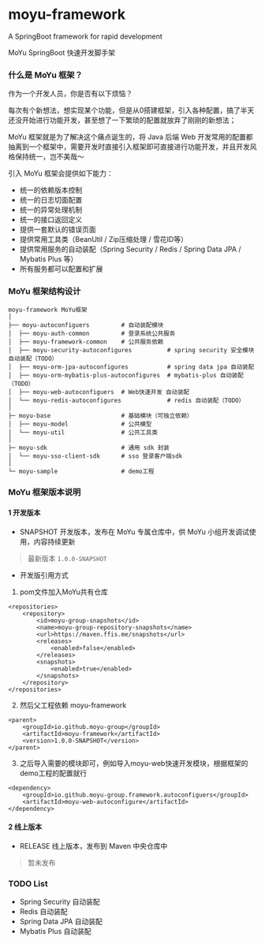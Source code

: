# moyu-framework

A SpringBoot framework for rapid development

MoYu SpringBoot 快速开发脚手架

### 什么是 MoYu 框架？
作为一个开发人员，你是否有以下烦恼？

每次有个新想法，想实现某个功能，但是从0搭建框架，引入各种配置，搞了半天还没开始进行功能开发，甚至想了一下繁琐的配置就放弃了刚刚的新想法；

MoYu 框架就是为了解决这个痛点诞生的，将 Java 后端 Web 开发常用的配置都抽离到一个框架中，需要开发时直接引入框架即可直接进行功能开发，并且开发风格保持统一，岂不美哉～

引入 MoYu 框架会提供如下能力：
- 统一的依赖版本控制
- 统一的日志切面配置
- 统一的异常处理机制
- 统一的接口返回定义
- 提供一套默认的错误页面
- 提供常用工具类（BeanUtil / Zip压缩处理 / 雪花ID等）
- 提供常用服务的自动装配（Spring Security / Redis / Spring Data JPA / Mybatis Plus 等）
- 所有服务都可以配置和扩展

### MoYu 框架结构设计

```
moyu-framework MoYu框架
│ 
├── moyu-autoconfiguers         # 自动装配模块
│  ├── moyu-auth-common         # 登录系统公共服务
│  ├── moyu-framework-common    # 公共服务依赖
│  ├── moyu-security-autoconfigures          # spring security 安全模块 自动装配（TODO）
│  ├── moyu-orm-jpa-autoconfigures           # spring data jpa 自动装配
│  ├── moyu-orm-mybatis-plus-autoconfigures  # mybatis-plus 自动装配（TODO）
│  ├── moyu-web-autoconfiguers  # Web快速开发 自动装配
│  └── moyu-redis-autoconfigures             # redis 自动装配（TODO）
│
├─ moyu-base                    # 基础模块（可独立依赖）
│  ├── moyu-model               # 公共模型
│  └── moyu-util                # 公共工具类
│
├─ moyu-sdk                     # 通用 sdk 封装
│  └── moyu-sso-client-sdk      # sso 登录客户端sdk
│
└─ moyu-sample                  # demo工程
```

### MoYu 框架版本说明

#### 1 开发版本

- SNAPSHOT 开发版本，发布在 MoYu 专属仓库中，供 MoYu 小组开发调试使用，内容持续更新

> 最新版本 `1.0.0-SNAPSHOT`

- 开发版引用方式

1. pom文件加入MoYu共有仓库

```
<repositories>
    <repository>
        <id>moyu-group-snapshots</id>
        <name>moyu-group-repository-snapshots</name>
        <url>https://maven.ffis.me/snapshots</url>
        <releases>
            <enabled>false</enabled>
        </releases>
        <snapshots>
            <enabled>true</enabled>
        </snapshots>
    </repository>
</repositories>
```

2. 然后父工程依赖 moyu-framework

```
<parent>
    <groupId>io.github.moyu-group</groupId>
    <artifactId>moyu-framework</artifactId>
    <version>1.0.0-SNAPSHOT</version>
</parent>
```

3. 之后导入需要的模块即可，例如导入moyu-web快速开发模块，根据框架的demo工程的配置就行

```
<dependency>
    <groupId>io.github.moyu-group.framework.autoconfiguers</groupId>
    <artifactId>moyu-web-autoconfigure</artifactId>
</dependency>
```

#### 2 线上版本

- RELEASE 线上版本，发布到 Maven 中央仓库中

> 暂未发布

### TODO List

- Spring Security 自动装配
- Redis 自动装配
- Spring Data JPA 自动装配
- Mybatis Plus 自动装配

